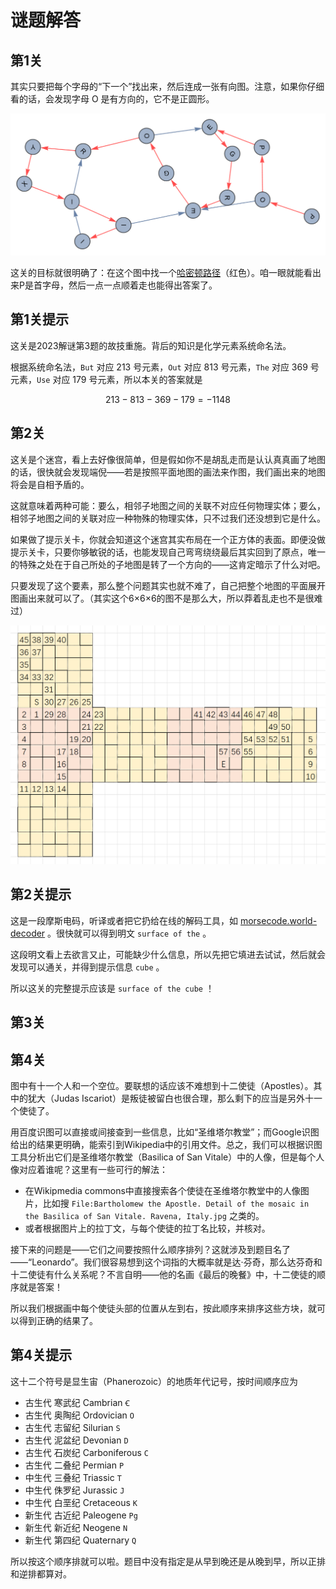 # 谜题解答

## 第1关

其实只要把每个字母的“下一个”找出来，然后连成一张有向图。注意，如果你仔细看的话，会发现字母 O 是有方向的，它不是正圆形。

![Solutions_attachment/Puzzle1_solution.png](Solutions_attachment/Puzzle1_solution.png)

这关的目标就很明确了：在这个图中找一个[哈密顿路径](https://baike.baidu.com/item/%E5%93%88%E5%AF%86%E9%A1%BF%E5%9B%9E%E8%B7%AF/5575399)（红色）。咱一眼就能看出来P是首字母，然后一点一点顺着走也能得出答案了。

## 第1关提示

这关是2023解谜第3题的故技重施。背后的知识是化学元素系统命名法。

根据系统命名法，`But` 对应 213 号元素，`Out` 对应 813 号元素，`The` 对应 369 号元素，`Use` 对应 179 号元素，所以本关的答案就是

$$213-813-369-179=-1148$$

## 第2关

这关是个迷宫，看上去好像很简单，但是假如你不是胡乱走而是认认真真画了地图的话，很快就会发现端倪——若是按照平面地图的画法来作图，我们画出来的地图将会是自相予盾的。

这就意味着两种可能：要么，相邻子地图之间的关联不对应任何物理实体；要么，相邻子地图之间的关联对应一种物殊的物理实体，只不过我们还没想到它是什么。

如果做了提示关卡，你就会知道这个迷宫其实布局在一个正方体的表面。即便没做提示关卡，只要你够敏锐的话，也能发现自己弯弯绕绕最后其实回到了原点，唯一的特殊之处在于自己所处的子地图是转了一个方向的——这肯定暗示了什么对吧。

只要发现了这个要素，那么整个问题其实也就不难了，自己把整个地图的平面展开图画出来就可以了。（其实这个6×6×6的图不是那么大，所以莽着乱走也不是很难过）

![Solutions_attachment/Map_solution.png](Solutions_attachment/Map_solution.png)

## 第2关提示

这是一段摩斯电码，听译或者把它扔给在线的解码工具，如 [morsecode.world-decoder](https://morsecode.world/international/decoder/audio-decoder-adaptive.html) 。很快就可以得到明文 `surface of the` 。

这段明文看上去欲言又止，可能缺少什么信息，所以先把它填进去试试，然后就会发现可以通关，并得到提示信息 `cube` 。

所以这关的完整提示应该是 `surface of the cube` ！

## 第3关

## 第4关

图中有十一个人和一个空位。要联想的话应该不难想到十二使徒（Apostles）。其中的犹大（Judas Iscariot）是叛徒被留白也很合理，那么剩下的应当是另外十一个使徒了。

用百度识图可以直接或间接查到一些信息，比如“圣维塔尔教堂”；而Google识图给出的结果更明确，能索引到Wikipedia中的引用文件。总之，我们可以根据识图工具分析出它们是圣维塔尔教堂（Basilica of San Vitale）中的人像，但是每个人像对应着谁呢？这里有一些可行的解法：

- 在Wikipmedia commons中直接搜索各个使徒在圣维塔尔教堂中的人像图片，比如搜 `File:Bartholomew the Apostle. Detail of the mosaic in the Basilica of San Vitale. Ravena, Italy.jpg` 之类的。
- 或者根据图片上的拉丁文，与每个使徒的拉丁名比较，并核对。

接下来的问题是——它们之间要按照什么顺序排列？这就涉及到题目名了——“Leonardo”。我们很容易想到这个词指的大概率就是达·芬奇，那么达芬奇和十二使徒有什么关系呢？不言自明——他的名画《最后的晚餐》中，十二使徒的顺序就是答案！

所以我们根据画中每个使徒头部的位置从左到右，按此顺序来排序这些方块，就可以得到正确的结果了。

## 第4关提示

这十二个符号是显生宙（Phanerozoic）的地质年代记号，按时间顺序应为

- 古生代 寒武纪 Cambrian `Ꞓ`
- 古生代 奥陶纪 Ordovician `O`
- 古生代 志留纪 Silurian `S`
- 古生代 泥盆纪 Devonian `D`
- 古生代 石炭纪 Carboniferous `C`
- 古生代 二叠纪 Permian `P`
- 中生代 三叠纪 Triassic `T`
- 中生代 侏罗纪 Jurassic `J`
- 中生代 白垩纪 Cretaceous `K`
- 新生代 古近纪 Paleogene `Pg`
- 新生代 新近纪 Neogene `N`
- 新生代 第四纪 Quaternary `Q`

所以按这个顺序排就可以啦。题目中没有指定是从早到晚还是从晚到早，所以正排和逆排都算对。
